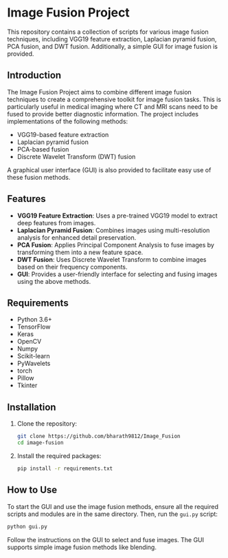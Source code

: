 # Image Fusion Project

This repository contains a collection of scripts for various image fusion techniques, including VGG19 feature extraction, Laplacian pyramid fusion, PCA fusion, and DWT fusion. Additionally, a simple GUI for image fusion is provided.

## Introduction

The Image Fusion Project aims to combine different image fusion techniques to create a comprehensive toolkit for image fusion tasks. This is particularly useful in medical imaging where CT and MRI scans need to be fused to provide better diagnostic information. The project includes implementations of the following methods:

- VGG19-based feature extraction
- Laplacian pyramid fusion
- PCA-based fusion
- Discrete Wavelet Transform (DWT) fusion

A graphical user interface (GUI) is also provided to facilitate easy use of these fusion methods.

## Features

- **VGG19 Feature Extraction**: Uses a pre-trained VGG19 model to extract deep features from images.
- **Laplacian Pyramid Fusion**: Combines images using multi-resolution analysis for enhanced detail preservation.
- **PCA Fusion**: Applies Principal Component Analysis to fuse images by transforming them into a new feature space.
- **DWT Fusion**: Uses Discrete Wavelet Transform to combine images based on their frequency components.
- **GUI**: Provides a user-friendly interface for selecting and fusing images using the above methods.

## Requirements

- Python 3.6+
- TensorFlow
- Keras
- OpenCV
- Numpy
- Scikit-learn
- PyWavelets
- torch
- Pillow
- Tkinter

## Installation

1. Clone the repository:

   ```sh
   git clone https://github.com/bharath9812/Image_Fusion
   cd image-fusion
   ```

2. Install the required packages:
   ```sh
   pip install -r requirements.txt
   ```

## How to Use

To start the GUI and use the image fusion methods, ensure all the required scripts and modules are in the same directory. Then, run the `gui.py` script:

```sh
python gui.py
```

Follow the instructions on the GUI to select and fuse images. The GUI supports simple image fusion methods like blending.
